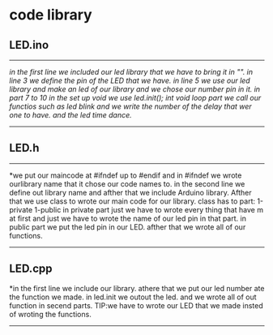 # code library

## LED.ino

------------------

*in the first line we included our led library that we have to bring it in "".
in line 3 we define the pin of the LED that we have.
in line 5 we use our led library and make an led of our library and we chose our number pin in it.
in part 7 to 10 in the set up void we use led.init();
int void loop part we call our functios such as led blink and we write the number of the delay that wer one to have.
and the led time dance.*

------------------

## LED.h

------------------

*we put our maincode at #ifndef up to #endif and in #ifndef we wrote ourlibrary name that it chose our code names to.
in the second line we define out library name and afther that we include Arduino library.
Afther that we use class to wrote our main code for our library.
class has to part:
1-private
1-public
in private part just we have to wrote every thing that have m at first and just we have to wrote the name of our led pin in that part.
in public part we put the led pin in our LED.
afther that we wrote all of our functions.

------------------

## LED.cpp

*in the first line we include our library.
athere that we put our led number ate the function we made.
in led.init we outout the led.
and we wrote all of out function in secend parts.
TIP:we have to wrote our LED that we made insted of wroting the functions.

------------------
